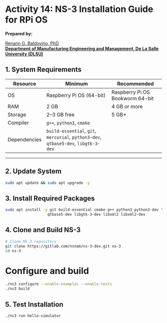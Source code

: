 # Activity 14: NS-3 Installation Guide for RPi OS

**Prepared by:**  

[Renann G. Baldovino, PhD](https://www.dlsu.edu.ph/colleges/gcoe/academic-departments/manufacturing-engineering-management/faculty-profile/renann-baldovino/)  
**[Department of Manufacturing Engineering and Management, De La Salle University (DLSU)](https://www.dlsu.edu.ph/colleges/gcoe/academic-departments/manufacturing-engineering-management/)**

## 1. System Requirements

| Resource | Minimum | Recommended |
|-----------|----------|-------------|
| OS | Raspberry Pi OS (64-bit) | Raspberry Pi OS Bookworm 64-bit |
| RAM | 2 GB | 4 GB or more |
| Storage | 2–3 GB free | 5 GB+ |
| Compiler | `g++`, `python3`, `cmake` |
| Dependencies | `build-essential`, `git`, `mercurial`, `python3-dev`, `qtbase5-dev`, `libgtk-3-dev` |

---
## 2. Update System
```bash
sudo apt update && sudo apt upgrade -y
```
## 3. Install Required Packages
```bash
sudo apt install -y git build-essential cmake g++ python3 python3-dev \
                   qtbase5-dev libgtk-3-dev libxml2 libxml2-dev
```
## 4. Clone and Build NS-3
```bash
# Clone NS-3 repository
git clone https://gitlab.com/nsnam/ns-3-dev.git ns-3
cd ns-3
```
# Configure and build
```bash
./ns3 configure --enable-examples --enable-tests
./ns3 build
```
## 5. Test Installation
```bash
./ns3 run hello-simulator
```
